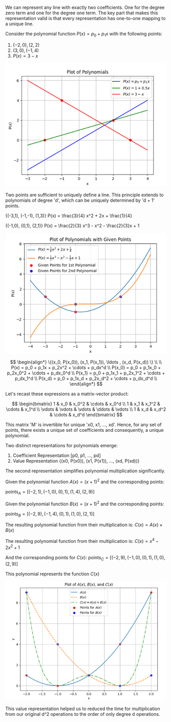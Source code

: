 We can represent any line with exactly two coefficients. One for the degree zero term and one for the degree one term. The key part that makes this representation valid is that every representation has one-to-one mapping to a unique line. 

Consider the polynomial function $P(x) = p_0 + p_1x$ with the following points:

1. $(-2,0), (2,2)$
2. $(3,0), (-1,4)$
3. $P(x) = 3 - x$


![Plot1](images/plot.png)

Two points are sufficient to uniquely define a line. This principle extends to polynomials of degree 'd', which can be uniquely determined by 'd + 1' points.

{(-3,1), (-1,-1), (1,3)}
P(x) = \frac{3}{4} x^2 + 2x + \frac{1}{4}

{(-1,0), (0,1), (2,1)}
P(x) = \frac{2}{3} x^3 - x^2 - \frac{2}{3}x + 1

![Plot2](images/plot2.png)

$$
\begin{align*}
\{(x_0, P(x_0)), (x_1, P(x_1)), \ldots , (x_d, P(x_d)) \} \\
\\
P(x) = p_0 + p_1x + p_2x^2 + \cdots + p_dx^d \\
P(x_0) = p_0 + p_1x_0 + p_2x_0^2 + \cdots + p_dx_0^d \\
P(x_1) = p_0 + p_1x_1 + p_2x_1^2 + \cdots + p_dx_1^d \\
P(x_d) = p_0 + p_1x_d + p_2x_d^2 + \cdots + p_dx_d^d \\
\end{align*}
$$

Let's recast these expressions as a matrix-vector product:

$$
\begin{bmatrix}
1 & x_0 & x_0^2 & \cdots & x_0^d \\
1 & x_1 & x_1^2 & \cdots & x_1^d \\
\vdots & \vdots & \vdots  & \ddots & \vdots  \\
1 & x_d & x_d^2 & \cdots & x_d^d 
\end{bmatrix}
$$

This matrix 'M' is invertible for unique 'x0, x1, ..., xd'. Hence, for any set of points, there exists a unique set of coefficients and consequently, a unique polynomial.

Two distinct representations for polynomials emerge:

1. Coefficient Representation [p0, p1, ..., pd]
2. Value Representation {(x0, P(x0)), (x1, P(x1)), ..., (xd, P(xd))}

The second representation simplifies polynomial multiplication significantly.

Given the polynomial function $A(x) = (x + 1)^2$ and the corresponding points:

$\text{points}_A = [(-2, 1), (-1, 0), (0, 1), (1, 4), (2, 9)]$

Given the polynomial function $B(x) = (x + 1)^2$ and the corresponding points:

$\text{points}_B = [(-2, 9), (-1, 4), (0, 1), (1, 0), (2, 1)]$

The resulting polynomial function from their multiplication is:
$C(x) = A(x) \times B(x)$

The resulting polynomial function from their multiplication is:
$C(x) = x^4 - 2x^2 + 1$

And the corresponding points for $C(x)$:
$\text{points}_C = [(-2, 9), (-1, 0), (0, 1), (1, 0), (2, 9)]$

This polynomial represents the function $C(x)$

![Plot3](images/plot3.png)

This value representation helped us to reduced the time for multiplication from our original d^2  operations to the order of only degree d operations.